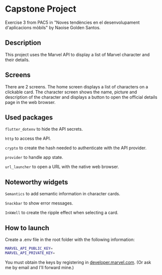# Capstone Project

Exercise 3 from PAC5 in "Noves tendències en el desenvolupament d'aplicacions mòbils" by Naoise Golden Santos.

## Description

This project uses the Marvel API to display a list of Marvel character and their details. 

## Screens

There are 2 screens. The home screen displays a list of characters on a clickable card. The character screen shows the name, picture and description of the character and displays a button to open the official details page in the web browser.

## Used packages

`flutter_dotenv` to hide the API secrets.

`http` to access the API.

`crypto` to create the hash needed to authenticate with the API provider.

`provider` to handle app state.

`url_launcher` to open a URL with the native web browser.

## Noteworthy widgets

`Semantics` to add semantic information in character cards.

`Snackbar` to show error messages.

`InkWell` to create the ripple effect when selecting a card.

## How to launch

Create a .env file in the root folder with the following information:

```sh
MARVEL_API_PUBLIC_KEY=
MARVEL_API_PRIVATE_KEY=
```

You must obtain the keys by registering in [developer.marvel.com](https://developer.marvel.com/). (Or ask me by email and I'll forward mine.)
